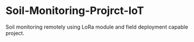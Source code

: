 # Soil-Monitoring-Projrct-IoT
Soil monitoring remotely using LoRa module and field deployment capable project.
